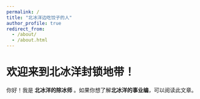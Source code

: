 ```yaml
---
permalink: /
title: "北冰洋边吃饺子的人"
author_profile: true
redirect_from: 
  - /about/
  - /about.html
---
```


# 欢迎来到北冰洋封锁地带！

你好！我是 **北冰洋的除冰师** 。如果你想了解**北冰洋的事业编**，可以阅读此文章。
